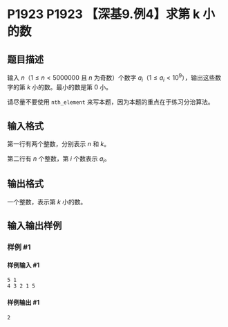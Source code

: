 # P1923 P1923 【深基9.例4】求第 k 小的数

## 题目描述

输入 $n$（$1 \le n < 5000000$ 且 $n$ 为奇数）个数字 $a_i$（$1 \le a_i < {10}^9$），输出这些数字的第 $k$ 小的数。最小的数是第 $0$ 小。

请尽量不要使用 `nth_element` 来写本题，因为本题的重点在于练习分治算法。

## 输入格式

第一行有两个整数，分别表示 $n$ 和 $k$。

第二行有 $n$ 个整数，第 $i$ 个数表示 $a_i$。

## 输出格式

一个整数，表示第 $k$ 小的数。

## 输入输出样例

### 样例 #1

#### 样例输入 #1

```
5 1
4 3 2 1 5
```

#### 样例输出 #1

```
2
```
